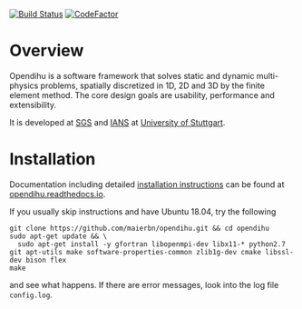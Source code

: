 [![Build Status](https://travis-ci.com/maierbn/opendihu.svg?branch=stable)](https://travis-ci.com/maierbn/opendihu)
[![CodeFactor](https://www.codefactor.io/repository/github/maierbn/opendihu/badge/develop)](https://www.codefactor.io/repository/github/maierbn/opendihu/overview/develop)

# Overview
Opendihu is a software framework that solves static and dynamic multi-physics problems, spatially discretized in 1D, 2D and 3D by the finite element method.
The core design goals are usability, performance and extensibility. 

It is developed at [SGS](https://www.ipvs.uni-stuttgart.de/abteilungen/sgs/index.html?__locale=en) and [IANS](https://www.ians.uni-stuttgart.de/institute/) at [University of Stuttgart](https://www.uni-stuttgart.de/en/index.html).

# Installation
Documentation including detailed [installation instructions](https://opendihu.readthedocs.io/en/latest/user/installation.html) can be found at [opendihu.readthedocs.io](https://opendihu.readthedocs.io/en/latest/).

If you usually skip instructions and have Ubuntu 18.04, try the following
```
git clone https://github.com/maierbn/opendihu.git && cd opendihu
sudo apt-get update && \
  sudo apt-get install -y gfortran libopenmpi-dev libx11-* python2.7 git apt-utils make software-properties-common zlib1g-dev cmake libssl-dev bison flex
make
```
and see what happens. If there are error messages, look into the log file `config.log`.
